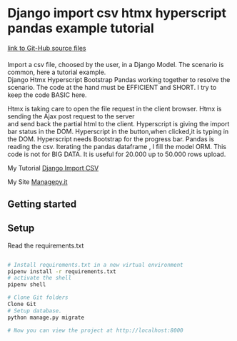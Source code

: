 # Django import csv htmx hyperscript pandas example tutorial
[link to Git-Hub source files](https://github.com/RobertoRubertelli/django-import-csv/tree/master)
####
Import a csv file, choosed by the user, in a Django Model.
The scenario is common, here a tutorial example.  
Django Htmx Hyperscript Bootstrap Pandas 
working together to resolve the scenario.
The code at the hand must be EFFICIENT and SHORT.
I try to keep the code BASIC here.

Htmx is taking care to open the file request in the client browser.
Htmx is sending the Ajax post request to the server   
and send back the partial html to the client.
Hyperscript is giving the import bar status in the DOM.
Hyperscript in the button,when clicked,it is typing in the DOM.
Hyperscript needs Bootstrap for the progress bar.
Pandas is reading the csv.
Iterating the pandas dataframe , I fill the model ORM.
This code is not for BIG DATA.
It is useful for 20.000 up to 50.000 rows upload.


My Tutorial [Django Import CSV](https://www.managepy.it/importcsvtutorial)

My Site [Managepy.it](https://www.managepy.it/)


## Getting started

## Setup

Read the requirements.txt

```bash

# Install requirements.txt in a new virtual environment
pipenv install -r requirements.txt
# activate the shell
pipenv shell

# Clone Git folders
Clone Git
# Setup database.
python manage.py migrate

# Now you can view the project at http://localhost:8000
```
